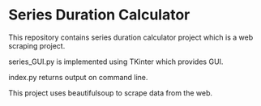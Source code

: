 # Series Duration Calculator
This repository contains series duration calculator project which is a web scraping project.

series_GUI.py is implemented using TKinter which provides GUI.

index.py returns output on command line. 

This project uses beautifulsoup to scrape data from the web.